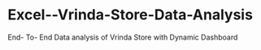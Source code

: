 # Excel--Vrinda-Store-Data-Analysis
End- To- End Data analysis of Vrinda Store with Dynamic Dashboard
